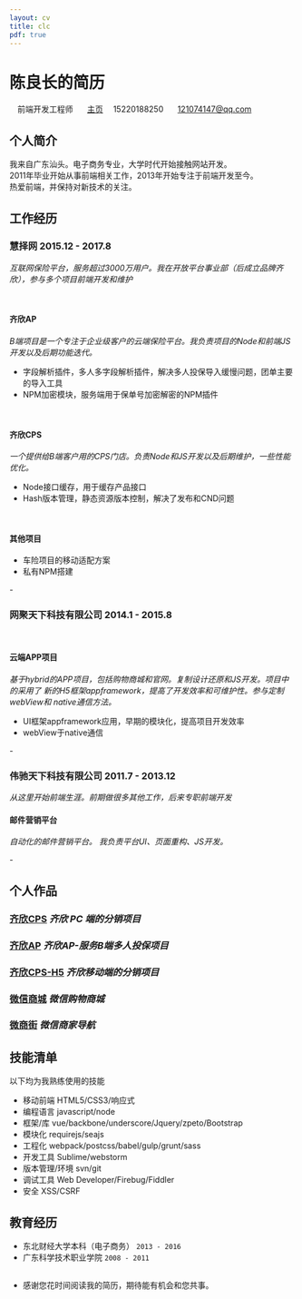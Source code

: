 ```yaml
---
layout: cv
title: clc
pdf: true
---
```


# __陈良长的简历__

<div id="webaddress">
<i class="fi-bookmark" style="margin-left:1em"></i> 前端开发工程师
<i class="fi-social-github" style="margin-left:1em"></i>
<a href="https://github.com/besfro" style="margin-left:0.5em">主页</a>
<i class="fi-telephone" style="margin-left:1em"></i>15220188250
<i class="fi-mail" style="margin-left:1em"></i>
<a href="mailto:121074147@qq.com" style="margin-left:0.5em">121074147@qq.com</a>
</div>

<span class="divline"></span>
<span class="divline"></span>

## 个人简介
我来自广东汕头。电子商务专业，大学时代开始接触网站开发。<br>
2011年毕业开始从事前端相关工作，2013年开始专注于前端开发至今。<br>
热爱前端，并保持对新技术的关注。

## 工作经历

### __慧择网 2015.12 - 2017.8__ 
<span class="grap">_互联网保险平台，服务超过3000万用户。我在开放平台事业部（后成立品牌齐欣），参与多个项目前端开发和维护_</span>

<br/>

#### __齐欣AP__
<span class="grap">_B端项目是一个专注于企业级客户的云端保险平台。我负责项目的Node和前端JS开发以及后期功能迭代。_</span>

- 字段解析插件，多人多字段解析插件，解决多人投保导入缓慢问题，团单主要的导入工具 
<a href="https://github.com/besfro/txtParse"><span class="fi-link ml-30"></span></a>
- NPM加密模块，服务端用于保单号加密解密的NPM插件
<a href="https://github.com/besfro/scrypto"><span class="fi-link ml-30"></span></a>

<br/>

#### __齐欣CPS__
<span class="grap">_一个提供给B端客户用的CPS门店。负责Node和JS开发以及后期维护，一些性能优化。_</span>

- Node接口缓存，用于缓存产品接口
- Hash版本管理，静态资源版本控制，解决了发布和CND问题

<br/>

#### __其他项目__
- 车险项目的移动适配方案
- 私有NPM搭建

<span class="divline">-</span>

### __网聚天下科技有限公司 2014.1 - 2015.8__ 

<br/>

#### __云端APP项目__
<span class="grap">_基于hybrid的APP项目，包括购物商城和官网。复制设计还原和JS开发。项目中的采用了
新的H5框架appframework，提高了开发效率和可维护性。参与定制webView和
native通信方法。_</span>

- UI框架appframework应用，早期的模块化，提高项目开发效率
- webView于native通信

<span class="divline">-</span>

### __伟驰天下科技有限公司 2011.7 - 2013.12__ 
<span class="grap">_从这里开始前端生涯。前期做很多其他工作，后来专职前端开发_</span>

#### __邮件营销平台__
<span class="grap">_自动化的邮件营销平台。 我负责平台UI、页面重构、JS开发。_</span>

<span class="divline">-</span>

## 个人作品

### <i class="fi-link"></i> <a href="https://cps.qixin18.com/index">齐欣CPS</a> <span class="deta">_齐欣 PC 端的分销项目_</span>
### <i class="fi-link"></i> <a href="https://www.qixin18.com/">齐欣AP</a>  <span class="deta">_齐欣AP-服务B端多人投保项目_</span>
### <i class="fi-link"></i> <a href="https://cps.qixin18.com/m/index">齐欣CPS-H5</a> <span class="deta">_齐欣移动端的分销项目_</span>
### <i class="fi-link"></i> <a href="http://jiusdzsy.s.wsjqq.com/mobile/">微信商城</a>  <span class="deta">_微信购物商城_</span>
### <i class="fi-link"></i> <a href="http://www.wsjqq.com/m/">微商街</a> <span class="deta">_微信商家导航_</span>

## 技能清单

以下均为我熟练使用的技能
- 移动前端 HTML5/CSS3/响应式
- 编程语言 javascript/node
- 框架/库 vue/backbone/underscore/Jquery/zpeto/Bootstrap
- 模块化 requirejs/seajs
- 工程化 webpack/postcss/babel/gulp/grunt/sass
- 开发工具 Sublime/webstorm
- 版本管理/环境 svn/git
- 调试工具 Web Developer/Firebug/Fiddler
- 安全 XSS/CSRF

## 教育经历

- 东北财经大学本科（电子商务） <span class="deta">`2013 - 2016`</span><br>
- 广东科学技术职业学院 <span class="deta">`2008 - 2011`</span><br>

## <i></i>
-  感谢您花时间阅读我的简历，期待能有机会和您共事。

<!-- ### Footer

Last updated: May 2013 -->
